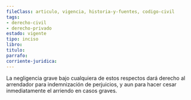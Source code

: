 ```yaml
---
fileClass: articulo, vigencia, historia-y-fuentes, codigo-civil
tags:
- derecho-civil
- derecho-privado
estado: vigente
tipo: inciso
libro:
titulo:
parrafo:
corriente-juridica:
---
```

La negligencia grave bajo cualquiera de estos respectos dará derecho al arrendador para indemnización de perjuicios, y aun para hacer cesar inmediatamente el arriendo en casos graves.